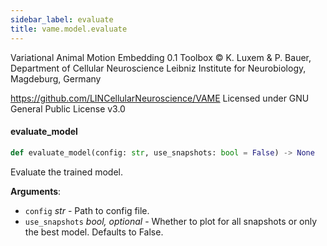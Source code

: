 ```yaml
---
sidebar_label: evaluate
title: vame.model.evaluate
---
```


Variational Animal Motion Embedding 0.1 Toolbox
© K. Luxem &amp; P. Bauer, Department of Cellular Neuroscience
Leibniz Institute for Neurobiology, Magdeburg, Germany

https://github.com/LINCellularNeuroscience/VAME
Licensed under GNU General Public License v3.0

#### evaluate\_model

```python
def evaluate_model(config: str, use_snapshots: bool = False) -> None
```

Evaluate the trained model.

**Arguments**:

- `config` _str_ - Path to config file.
- `use_snapshots` _bool, optional_ - Whether to plot for all snapshots or only the best model. Defaults to False.

